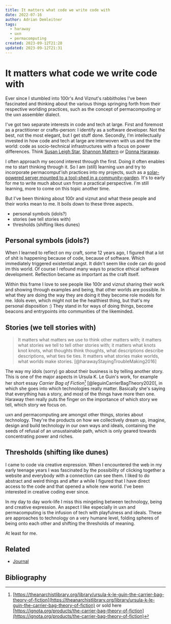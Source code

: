```yaml
---
title: It matters what code we write code with
date: 2022-07-16
author: Adrian Demleitner
tags:
  - haraway
  - uxn
  - permacomputing
created: 2023-09-12T21:28
updated: 2023-09-12T21:31
---
```

# It matters what code we write code with

Ever since I stumbled into 100r's And Viznut's rabbitholes I've been fascinated and thinking about the various things springing forth from their respective worlding practices, such as the concept of permacomputing or the uxn assembler dialect. 

I've got two separate interests in code and tech at large. First and foremost as a practitioner or crafts-person: I identify as a software developer. Not the best, not the most elegant, but I get stuff done. Secondly, I'm intellectually invested in how code and tech at large are interwoven with us and the the world: code as socio-technical infrastructures with a focus on power differences. Think [Susan Leigh Star](pages/Infrastructure.md), [Shannon Mattern](reading/@matternLibraryInfrastructure2014.md) or [Donna Haraway](reading/Staying%20with%20the%20Trouble%20-%20Donna%20Haraway.md).

I often approach my second interest through the first. Doing it often enables me to start thinking through it. So I am (still) learning uxn and try to incorporate permacomput'ish practices into my projects, such as a [solar-powered server mounted to a tool-shed in a community-garden](notes/Solar%20Sensitivities.md). It's to early for me to write much about uxn from a practical perspective. I'm still learning, more to come on this topic another time. 

But I've been thinking about 100r and viznut and what these people and their works mean to me. It boils down to these three aspects. 

- personal symbols (idols?)
- stories (we tell stories with)
- thresholds (shifting likes dunes)

## Personal symbols (idols?)
When I learned to reflect on my craft, some 12 years ago, I figured that a lot of shit is happening because of code, because of software. Which immediately triggered existential angst. It didn't seem like code can do good im this world. Of course I refound many ways to practice ethical software development. Reflection became as important as the craft itself. 

Within this frame I love to see people like 100r and viznut sharing their work and showing through examples and being, that other worlds are possible. In what they are doing the way they are doing it they become role models for me. Idols even, which might not be the healthiest thing, but that's my personal disposition :) They stand in for ways of doing things, become beacons and entrypoints into communities of the likeminded. 

## Stories (we tell stories with)
> It matters what matters we use to think other matters with; it matters what stories we tell to tell other stories with; it matters what knots knot knots, what thoughts think thoughts, what descriptions describe descriptions, what ties tie ties. It matters what stories make worlds, what worlds make stories. [@harawayStayingTroubleMaking2016]

The way my idols (sorry) go about their business is by telling another story. This is one of the major aspects in Ursula K. Le Guin's work, for example her short essay *Carrier Bag of Fiction*[^1] [@leguinCarrierBagTheory2020], in which she goes into which technologies really matter. Basically she's saying that everything has a story, and most of the things have more then one. Haraway then really puts the finger on the importance of which story we tell, which story we focus on.

uxn and permacomputing are amongst other things, stories about technology. They're the products on how we collectively dream up, imagine, design and build technology in our own ways and ideals, containing the seeds of refusal of an unsustainable path, which is only geared towards concentrating power and riches.

## Thresholds (shifting like dunes)
I came to code via creative expression. When I encountered the web in my early teenage years I was fascinated by the possibility of clicking together a website and everybody with a connection can see them. I liked to do abstract and weird things and after a while I figured that I have direct access to the code and that opened a whole new world. I've been interested in creative coding ever since.

In my day to day work-life I miss this mingeling between technology, being and creative expression. An aspect I like especially in uxn and permacomputing is the infusion of tech with playfulness and ideals. These are approaches to technology on a very humane level, folding spheres of being onto each other and shifting the thresholds of meaning.

At least for me.

## Related
- [Journal](pages/journal.md)

## Bibliography

[^1]: [https://theanarchistlibrary.org/library/ursula-k-le-guin-the-carrier-bag-theory-of-fiction](https://theanarchistlibrary.org/library/ursula-k-le-guin-the-carrier-bag-theory-of-fiction) or sold here [https://ignota.org/products/the-carrier-bag-theory-of-fiction](https://ignota.org/products/the-carrier-bag-theory-of-fiction)